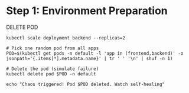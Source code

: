 # Step 1: Environment Preparation

DELETE POD


```
kubectl scale deployment backend --replicas=2

```

```
# Pick one random pod from all apps
POD=$(kubectl get pods -n default -l 'app in (frontend,backend)' -o jsonpath='{.items[*].metadata.name}' | tr ' ' '\n' | shuf -n 1)

# Delete the pod (simulate failure)
kubectl delete pod $POD -n default

echo "Chaos triggered! Pod $POD deleted. Watch self-healing"
```